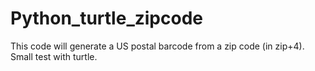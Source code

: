 # Python_turtle_zipcode

This code will generate a US postal barcode from a zip code (in zip+4). Small test with turtle.
